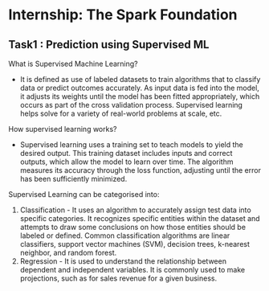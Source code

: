 # Internship: The Spark Foundation
## Task1 : Prediction using Supervised ML
What is Supervised Machine Learning?
- It is defined as use of labeled datasets to train algorithms that to classify data or predict outcomes accurately. As input data is fed into the model, it adjusts its weights until the model has been fitted appropriately, which occurs as part of the cross validation process. Supervised learning helps solve for a variety of real-world problems at scale, etc.

How supervised learning works?
- Supervised learning uses a training set to teach models to yield the desired output. This training dataset includes inputs and correct outputs, which allow the model to learn over time. The algorithm measures its accuracy through the loss function, adjusting until the error has been sufficiently minimized.

Supervised Learning can be categorised into:
1. Classification - It uses an algorithm to accurately assign test data into specific categories. It recognizes specific entities within the dataset and attempts to draw some conclusions on how those entities should be labeled or defined. Common classification algorithms are linear classifiers, support vector machines (SVM), decision trees, k-nearest neighbor, and random forest.
2. Regression - It is used to understand the relationship between dependent and independent variables. It is commonly used to make projections, such as for sales revenue for a given business.

